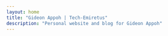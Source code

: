```yaml
---
layout: home
title: "Gideon Appoh | Tech-Emiretus"
description: "Personal website and blog for Gideon Appoh"
---
```

